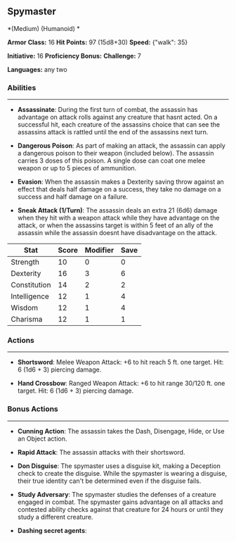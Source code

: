 ## Spymaster
*(Medium) (Humanoid) *

**Armor Class:** 16
**Hit Points:** 97 (15d8+30)
**Speed:** {"walk": 35}

**Initiative:** 16
**Proficiency Bonus:**
**Challenge:** 7

**Languages:** any two

### Abilities
 --- 
- **Assassinate**: During the first turn of combat, the assassin has advantage on attack rolls against any creature that hasnt acted. On a successful hit, each creature of the assassins choice that can see the assassins attack is rattled until the end of the assassins next turn.

- **Dangerous Poison**: As part of making an attack, the assassin can apply a dangerous poison to their weapon (included below). The assassin carries 3 doses of this poison. A single dose can coat one melee weapon or up to 5 pieces of ammunition.

- **Evasion**: When the assassin makes a Dexterity saving throw against an effect that deals half damage on a success, they take no damage on a success and half damage on a failure.

- **Sneak Attack (1/Turn)**: The assassin deals an extra 21 (6d6) damage when they hit with a weapon attack while they have advantage on the attack, or when the assassins target is within 5 feet of an ally of the assassin while the assassin doesnt have disadvantage on the attack.



| Stat | Score | Modifier | Save |
| ---- | ---- | ---- | ---- |
| Strength | 10 | 0 | 0 |
| Dexterity | 16 | 3 | 6 |
| Constitution | 14 | 2 | 2 |
| Intelligence | 12 | 1 | 4 |
| Wisdom | 12 | 1 | 4 |
| Charisma | 12 | 1 | 1 |

### Actions
 --- 
- **Shortsword**: Melee Weapon Attack: +6 to hit  reach 5 ft.  one target. Hit: 6 (1d6 + 3) piercing damage.

- **Hand Crossbow**: Ranged Weapon Attack: +6 to hit  range 30/120 ft.  one target. Hit: 6 (1d6 + 3) piercing damage.

### Bonus Actions
 --- 
- **Cunning Action**: The assassin takes the Dash, Disengage, Hide, or Use an Object action.

- **Rapid Attack**: The assassin attacks with their shortsword.

- **Don Disguise**: The spymaster uses a disguise kit, making a Deception check to create the disguise. While the spymaster is wearing a disguise, their true identity can't be determined even if the disguise fails.

- **Study Adversary**: The spymaster studies the defenses of a creature engaged in combat. The spymaster gains advantage on all attacks and contested ability checks against that creature for 24 hours or until they study a different creature.

- **Dashing secret agents**: 

